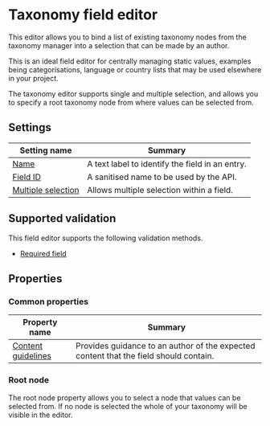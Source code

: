 # Taxonomy field editor
This editor allows you to bind a list of existing taxonomy nodes from the taxonomy manager into a selection that can be made by an author.

This is an ideal field editor for centrally managing static values, examples being categorisations, language or country lists that may be used elsewhere in your project.

The taxonomy editor supports single and multiple selection, and allows you to specify a root taxonomy node from where values can be selected from.

## Settings
| Setting name | Summary|
| ---| --- |
| [Name](/content-types/field-editors/field-settings.md#name) | A text label to identify the field in an entry.|
| [Field ID](/content-types/field-editors/field-settings.md#field-id) | A sanitised name to be used by the API. |
| [Multiple selection](/content-types/field-editors/field-settings.md#allow-multiple) |  Allows multiple selection within a field. |

## Supported validation
This field editor supports the following validation methods.

- [Required field](/content-types/validation/required-validation.md)

## Properties

### Common properties
| Property name | Summary|
| ---| --- |
| [Content guidelines](/content-types/field-editors/field-properties.md#content-guidelines) |  Provides guidance to an author of the expected content that the field should contain. |

### Root node
The root node property allows you to select a node that values can be selected from. If no node is selected the whole of your taxonomy will be visible in the editor.
